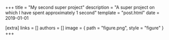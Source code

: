 +++
title = "My second super project"
description = "A super project on which I have spent approximately 1 second"
template = "post.html"
date = 2019-01-01

[extra]
links = []
authors = []
image = { path = "figure.png", style = "figure" }
+++
